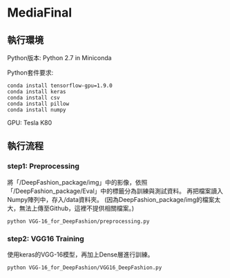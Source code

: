 # MediaFinal

**執行環境**
---------------------------------------------

Python版本: Python 2.7 in Miniconda

Python套件要求:

	
	conda install tensorflow-gpu=1.9.0
	conda install keras
	conda install csv
	conda install pillow
	conda install numpy
	
GPU: Tesla K80

**執行流程**
---------------------------------------------

### step1: Preprocessing

將「/DeepFashion_package/img」中的影像，依照「/DeepFashion_package/Eval」中的標籤分為訓練與測試資料。
再把檔案讀入Numpy陣列中，存入/data資料夾。
(因為DeepFashion_package/img的檔案太大，無法上傳至Github，這裡不提供相關檔案。)

	
	python VGG-16_for_DeepFashion/preprocessing.py
	

### step2: VGG16 Training

使用keras的VGG-16模型，再加上Dense層進行訓練。

	
	python VGG-16_for_DeepFashion/VGG16_DeepFashion.py
	